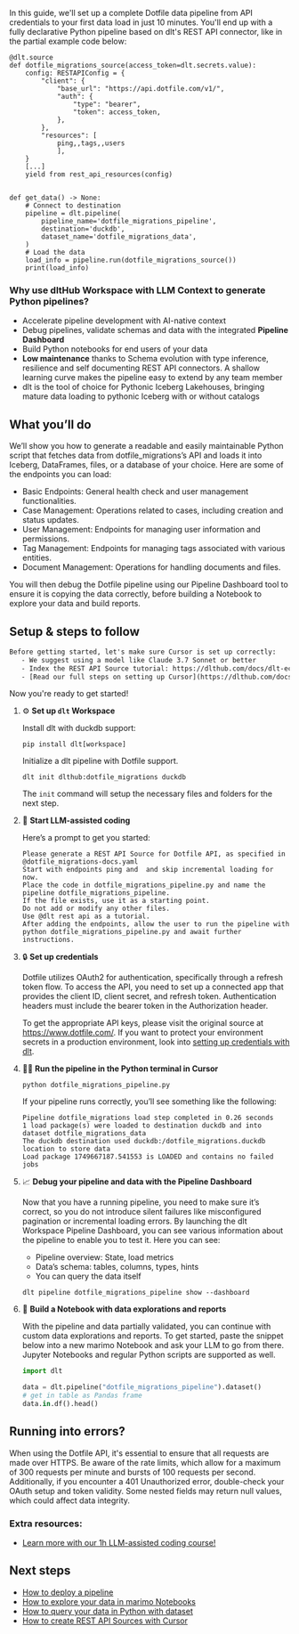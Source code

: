 In this guide, we'll set up a complete Dotfile data pipeline from API credentials to your first data load in just 10 minutes. You'll end up with a fully declarative Python pipeline based on dlt's REST API connector, like in the partial example code below:

```python-outcome
@dlt.source
def dotfile_migrations_source(access_token=dlt.secrets.value):
    config: RESTAPIConfig = {
        "client": {
            "base_url": "https://api.dotfile.com/v1/",
            "auth": {
                "type": "bearer",
                "token": access_token,
            },
        },
        "resources": [
            ping,,tags,,users
            ],
    }
    [...]
    yield from rest_api_resources(config)


def get_data() -> None:
    # Connect to destination
    pipeline = dlt.pipeline(
        pipeline_name='dotfile_migrations_pipeline',
        destination='duckdb',
        dataset_name='dotfile_migrations_data', 
    )
    # Load the data
    load_info = pipeline.run(dotfile_migrations_source())
    print(load_info) 
```

### Why use dltHub Workspace with LLM Context to generate Python pipelines?

- Accelerate pipeline development with AI-native context
- Debug pipelines, validate schemas and data with the integrated **Pipeline Dashboard**
- Build Python notebooks for end users of your data
- **Low maintenance** thanks to Schema evolution with type inference, resilience and self documenting REST API connectors. A shallow learning curve makes the pipeline easy to extend by any team member
- dlt is the tool of choice for Pythonic Iceberg Lakehouses, bringing mature data loading to pythonic Iceberg with or without catalogs

## What you’ll do

We’ll show you how to generate a readable and easily maintainable Python script that fetches data from dotfile_migrations’s API and loads it into Iceberg, DataFrames, files, or a database of your choice. Here are some of the endpoints you can load:

- Basic Endpoints: General health check and user management functionalities.
- Case Management: Operations related to cases, including creation and status updates.
- User Management: Endpoints for managing user information and permissions.
- Tag Management: Endpoints for managing tags associated with various entities.
- Document Management: Operations for handling documents and files.

You will then debug the Dotfile pipeline using our Pipeline Dashboard tool to ensure it is copying the data correctly, before building a Notebook to explore your data and build reports.

## Setup & steps to follow

```default
Before getting started, let's make sure Cursor is set up correctly:
   - We suggest using a model like Claude 3.7 Sonnet or better
   - Index the REST API Source tutorial: https://dlthub.com/docs/dlt-ecosystem/verified-sources/rest_api/ and add it to context as **@dlt rest api**
   - [Read our full steps on setting up Cursor](https://dlthub.com/docs/dlt-ecosystem/llm-tooling/cursor-restapi#23-configuring-cursor-with-documentation)
```

Now you're ready to get started!

1. ⚙️ **Set up `dlt` Workspace**
    
    Install dlt with duckdb support:
    ```shell
    pip install dlt[workspace]
    ```

    Initialize a dlt pipeline with Dotfile support.
    ```shell
    dlt init dlthub:dotfile_migrations duckdb
    ```

    The `init` command will setup the necessary files and folders for the next step.
    
2. 🤠 **Start LLM-assisted coding**
    
    Here’s a prompt to get you started:
    
    ```prompt
    Please generate a REST API Source for Dotfile API, as specified in @dotfile_migrations-docs.yaml 
    Start with endpoints ping and  and skip incremental loading for now. 
    Place the code in dotfile_migrations_pipeline.py and name the pipeline dotfile_migrations_pipeline. 
    If the file exists, use it as a starting point. 
    Do not add or modify any other files. 
    Use @dlt rest api as a tutorial. 
    After adding the endpoints, allow the user to run the pipeline with python dotfile_migrations_pipeline.py and await further instructions.
    ```

    
3. 🔒 **Set up credentials** 
    
    Dotfile utilizes OAuth2 for authentication, specifically through a refresh token flow. To access the API, you need to set up a connected app that provides the client ID, client secret, and refresh token. Authentication headers must include the bearer token in the Authorization header.
    
    To get the appropriate API keys, please visit the original source at https://www.dotfile.com/.
    If you want to protect your environment secrets in a production environment, look into [setting up credentials with dlt](https://dlthub.com/docs/walkthroughs/add_credentials).
    
4. 🏃‍♀️ **Run the pipeline in the Python terminal in Cursor**
    
    ```shell
    python dotfile_migrations_pipeline.py
    ```
    
    If your pipeline runs correctly, you’ll see something like the following:
    
    ```shell
    Pipeline dotfile_migrations load step completed in 0.26 seconds
    1 load package(s) were loaded to destination duckdb and into dataset dotfile_migrations_data
    The duckdb destination used duckdb:/dotfile_migrations.duckdb location to store data
    Load package 1749667187.541553 is LOADED and contains no failed jobs
    ```
    
5. 📈 **Debug your pipeline and data with the Pipeline Dashboard**

    Now that you have a running pipeline, you need to make sure it’s correct, so you do not introduce silent failures like misconfigured pagination or incremental loading errors. By launching the dlt Workspace Pipeline Dashboard, you can see various information about the pipeline to enable you to test it. Here you can see:
    - Pipeline overview: State, load metrics
    - Data’s schema: tables, columns, types, hints
    - You can query the data itself
    
    ```shell
    dlt pipeline dotfile_migrations_pipeline show --dashboard
    ```
    
6. 🐍 **Build a Notebook with data explorations and reports**

    With the pipeline and data partially validated, you can continue with custom data explorations and reports. To get started, paste the snippet below into a new marimo Notebook and ask your LLM to go from there. Jupyter Notebooks and regular Python scripts are supported as well.

    
    ```python
    import dlt

   data = dlt.pipeline("dotfile_migrations_pipeline").dataset()
   # get in table as Pandas frame
   data.in.df().head()
    ```

## Running into errors?

When using the Dotfile API, it's essential to ensure that all requests are made over HTTPS. Be aware of the rate limits, which allow for a maximum of 300 requests per minute and bursts of 100 requests per second. Additionally, if you encounter a 401 Unauthorized error, double-check your OAuth setup and token validity. Some nested fields may return null values, which could affect data integrity.

### Extra resources:

- [Learn more with our 1h LLM-assisted coding course!](https://www.youtube.com/watch?v=GGid70rnJuM)

## Next steps

- [How to deploy a pipeline](https://dlthub.com/docs/walkthroughs/deploy-a-pipeline)
- [How to explore your data in marimo Notebooks](https://dlthub.com/docs/general-usage/dataset-access/marimo)
- [How to query your data in Python with dataset](https://dlthub.com/docs/general-usage/dataset-access/dataset)
- [How to create REST API Sources with Cursor](https://dlthub.com/docs/dlt-ecosystem/llm-tooling/cursor-restapi)